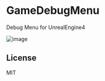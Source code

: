 # GameDebugMenu
Debug Menu for UnrealEngine4

![image](https://user-images.githubusercontent.com/12130355/162192912-c876ac8f-6475-4319-adf6-cb952955dbe1.png)

## License
MIT
